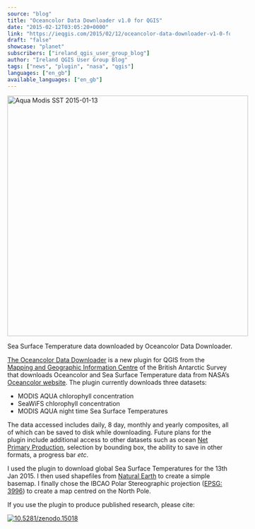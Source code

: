 ```yaml
---
source: "blog"
title: "Oceancolor Data Downloader v1.0 for QGIS"
date: "2015-02-12T03:05:20+0000"
link: "https://ieqgis.com/2015/02/12/oceancolor-data-downloader-v1-0-for-qgis/"
draft: "false"
showcase: "planet"
subscribers: ["ireland_qgis_user_group_blog"]
author: "Ireland QGIS User Group Blog"
tags: ["news", "plugin", "nasa", "qgis"]
languages: ["en_gb"]
available_languages: ["en_gb"]
---
```


<div class="wp-caption alignnone" id="attachment_702" style="width: 555px;"><a href="https://ieqgis.com/wp-content/uploads/2015/02/aqua-modis-sst-2015-01-13.png"><img alt="Aqua Modis SST 2015-01-13" class="wp-image-702 size-large" height="545" src="/img/subscribers/ireland_qgis_user_group_blog/oceancolor-data-downloader-v1-0-for-qgis/aqua-modis-sst-2015-01-13.webp" width="545"/></a><p class="wp-caption-text" id="caption-attachment-702">Sea Surface Temperature data downloaded by Oceancolor Data Downloader.</p></div>
<p><span style="color: #f7f9ff; text-decoration: underline;"><a href="https://github.com/antarctica/oceancolor_downloader">The Oceancolor Data Downloader</a></span> is a new plugin for QGIS from the <span style="color: #f7f9ff; text-decoration: underline;"><a href="http://www.antarctica.ac.uk//about_bas/our_organisation/eid/magic.php">Mapping and Geographic Information Centre</a></span> of the British Antarctic Survey that downloads Oceancolor and Sea Surface Temperature data from NASA’s <span style="color: #f7f9ff; text-decoration: underline;"><a href="http://oceancolor.gsfc.nasa.gov/">Oceancolor website</a></span>. The plugin currently downloads three datasets:</p>
<ul>
<li>MODIS AQUA chlorophyll concentration</li>
<li>SeaWiFS chlorophyll concentration</li>
<li>MODIS AQUA night time Sea Surface Temperatures</li>
</ul>
<p>The data accessed includes daily, 8 day, monthly and yearly composites, all of which can be saved to disk while downloading. Future plans for the plugin include additional access to other datasets such as ocean <span style="color: #f7f9ff; text-decoration: underline;"><a href="http://www.science.oregonstate.edu/ocean.productivity/">Net Primary Production</a></span>, selection by bounding box, the ability to save in other formats, a progress bar <em>etc</em>.</p>
<p>I used the plugin to download global Sea Surface Temperatures for the 13th Jan 2015. I then used shapefiles from <span style="color: #f7f9ff; text-decoration: underline;"><a href="http://www.naturalearthdata.com/">Natural Earth</a></span> to create a simple basemap. I finally chose the IBCAO Polar Stereographic projection (<span style="color: #f7f9ff; text-decoration: underline;"><a href="http://epsg.io/3996">EPSG: 3996</a></span>) to create a map centred on the North Pole.</p>
<p>If you use the plugin to produce published research, please cite:</p>
<p><a href="http://dx.doi.org/10.5281/zenodo.15018"><img alt="10.5281/zenodo.15018" src=""/></a></p>
